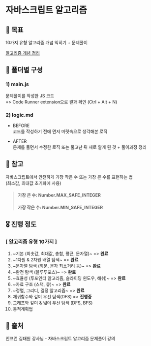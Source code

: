 # 자바스크립트 알고리즘

## 🧿 목표
10가지 유형 알고리즘 개념 익히기 + 문제풀이

[알고리즘 개념 정리](https://www.notion.so/cheryl-yena-yun/aa2c2ad2f2974ed7b7c9ae27761451a9)

## 🎯 폴더별 구성
### 1) main.js
문제풀이를 작성한 JS 코드 <BR/>
=> Code Runner extension으로 결과 확인 (Ctrl + Alt + N)

### 2) logic.md
* BEFORE <br/>
코드를 작성하기 전에 먼저 머릿속으로 생각해본 로직

* AFTER  <br/>
문제를 풀면서 수정한 로직 또는 풀고난 뒤 새로 알게 된 것 + 풀이과정 정리

## 🥝 참고
자바스크립트에서 안전하게 가장 작은 수 또는 가장 큰 수를 표현하는 법 <BR/>
(최소값, 최대값 초기화에 사용)
> #### 가장 큰 수: **Number.MAX_SAFE_INTEGER** 
> #### 가장 작은 수: **Number.MIN_SAFE_INTEGER**


## 🎖 진행 정도
### [ 알고리즘 유형 10가지 ]

1. ~기본 (최솟값, 최대값, 총합, 평균, 문자열)~ => **완료**
2. ~1차원 & 2차원 배열 탐색~ => **완료**
3. ~문자열 탐색 (회문, 문자 최소거리 등)~ => **완료**
4. ~완전 탐색 (블루투포스)~ => **완료**
5. ~효율성 (투포인터 알고리즘, 슬라이딩 윈도우,  해쉬)~ => **완료**
6. ~자료 구조 (스택, 큐)~ => **완료**
7. ~정렬, 그리디, 결정 알고리즘~ => **완료**
8. 재귀함수와 깊이 우선 탐색(DFS) => **진행중**
9. 그래프와 깊이 & 넓이 우선 탐색 (DFS, BFS)
10. 동적계획법


## 📗 출처
인프런 김태원 강사님 - 자바스크립트 알고리즘 문제풀이 강의

